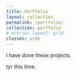 ```yaml
---
title: Portfolio
layout: collection
permalink: /portfolio/
collection: portfolio
# entries_layout: grid
classes: wide
---
```


I have done these projects. 

tyr this time. 

